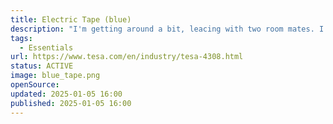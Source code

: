 ```yaml
---
title: Electric Tape (blue)
description: "I'm getting around a bit, leacing with two room mates. I needed something to mark everything that is mine so that I won't forget it, but also other know that it's mine."
tags:
  - Essentials
url: https://www.tesa.com/en/industry/tesa-4308.html
status: ACTIVE
image: blue_tape.png
openSource:
updated: 2025-01-05 16:00
published: 2025-01-05 16:00
---
```

